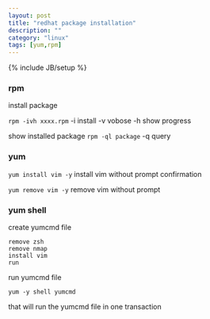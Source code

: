 ```yaml
---
layout: post
title: "redhat package installation"
description: ""
category: "linux"
tags: [yum,rpm]
---
```

{% include JB/setup %}


### rpm

install package

`rpm -ivh xxxx.rpm`
-i install
-v vobose
-h show progress

show installed package
`rpm -ql package`
-q query


### yum

`yum install vim -y`
install vim without prompt confirmation

`yum remove vim -y`
remove vim without prompt

### yum shell

create yumcmd file

```
remove zsh
remove nmap
install vim
run
```

run yumcmd file

```
yum -y shell yumcmd
```
that will run the yumcmd file in one transaction

